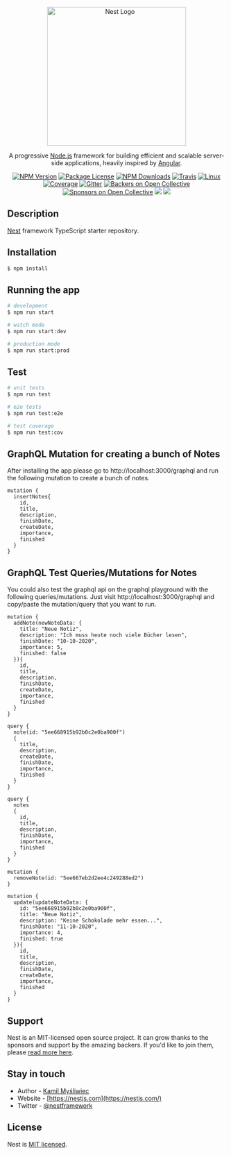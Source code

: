 <p align="center">
  <a href="http://nestjs.com/" target="blank"><img src="https://nestjs.com/img/logo_text.svg" width="320" alt="Nest Logo" /></a>
</p>

[travis-image]: https://api.travis-ci.org/nestjs/nest.svg?branch=master
[travis-url]: https://travis-ci.org/nestjs/nest
[linux-image]: https://img.shields.io/travis/nestjs/nest/master.svg?label=linux
[linux-url]: https://travis-ci.org/nestjs/nest

  <p align="center">A progressive <a href="http://nodejs.org" target="blank">Node.js</a> framework for building efficient and scalable server-side applications, heavily inspired by <a href="https://angular.io" target="blank">Angular</a>.</p>
    <p align="center">
<a href="https://www.npmjs.com/~nestjscore"><img src="https://img.shields.io/npm/v/@nestjs/core.svg" alt="NPM Version" /></a>
<a href="https://www.npmjs.com/~nestjscore"><img src="https://img.shields.io/npm/l/@nestjs/core.svg" alt="Package License" /></a>
<a href="https://www.npmjs.com/~nestjscore"><img src="https://img.shields.io/npm/dm/@nestjs/core.svg" alt="NPM Downloads" /></a>
<a href="https://travis-ci.org/nestjs/nest"><img src="https://api.travis-ci.org/nestjs/nest.svg?branch=master" alt="Travis" /></a>
<a href="https://travis-ci.org/nestjs/nest"><img src="https://img.shields.io/travis/nestjs/nest/master.svg?label=linux" alt="Linux" /></a>
<a href="https://coveralls.io/github/nestjs/nest?branch=master"><img src="https://coveralls.io/repos/github/nestjs/nest/badge.svg?branch=master#5" alt="Coverage" /></a>
<a href="https://gitter.im/nestjs/nestjs?utm_source=badge&utm_medium=badge&utm_campaign=pr-badge&utm_content=body_badge"><img src="https://badges.gitter.im/nestjs/nestjs.svg" alt="Gitter" /></a>
<a href="https://opencollective.com/nest#backer"><img src="https://opencollective.com/nest/backers/badge.svg" alt="Backers on Open Collective" /></a>
<a href="https://opencollective.com/nest#sponsor"><img src="https://opencollective.com/nest/sponsors/badge.svg" alt="Sponsors on Open Collective" /></a>
  <a href="https://paypal.me/kamilmysliwiec"><img src="https://img.shields.io/badge/Donate-PayPal-dc3d53.svg"/></a>
  <a href="https://twitter.com/nestframework"><img src="https://img.shields.io/twitter/follow/nestframework.svg?style=social&label=Follow"></a>
</p>
  <!--[![Backers on Open Collective](https://opencollective.com/nest/backers/badge.svg)](https://opencollective.com/nest#backer)
  [![Sponsors on Open Collective](https://opencollective.com/nest/sponsors/badge.svg)](https://opencollective.com/nest#sponsor)-->

## Description

[Nest](https://github.com/nestjs/nest) framework TypeScript starter repository.

## Installation

```bash
$ npm install
```

## Running the app

```bash
# development
$ npm run start

# watch mode
$ npm run start:dev

# production mode
$ npm run start:prod
```

## Test

```bash
# unit tests
$ npm run test

# e2e tests
$ npm run test:e2e

# test coverage
$ npm run test:cov
```

## GraphQL Mutation for creating a bunch of Notes

After installing the app please go to http://localhost:3000/graphql and run the following mutation to create a bunch of notes.

```
mutation {
  insertNotes{
    id,
    title,
    description,
    finishDate,
    createDate,
    importance,
    finished
  }
}
```

## GraphQL Test Queries/Mutations for Notes

You could also test the graphql api on the graphql playground with the following queries/mutations. Just visit http://localhost:3000/graphql and copy/paste the mutation/query that you want to run.

```
mutation {
  addNote(newNoteData: {
  	title: "Neue Notiz",
    description: "Ich muss heute noch viele Bücher lesen",
    finishDate: "10-10-2020",
    importance: 5,
    finished: false
  }){
    id,
    title,
    description,
    finishDate,
    createDate,
    importance,
    finished
  }
}

query {
  note(id: "5ee668915b92b0c2e0ba900f")
  {
    title,
    description,
    createDate,
    finishDate,
    importance,
    finished
  }
}

query {
  notes
  {
    id,
    title,
    description,
    finishDate,
    importance,
    finished
  }
}

mutation {
  removeNote(id: "5ee667eb2d2ee4c249288ed2")
}

mutation {
  update(updateNoteData: {
    id: "5ee668915b92b0c2e0ba900f",
  	title: "Neue Notiz",
    description: "Keine Schokolade mehr essen...",
    finishDate: "11-10-2020",
    importance: 4,
    finished: true
  }){
    id,
    title,
    description,
    finishDate,
    createDate,
    importance,
    finished
  }
}
```

## Support

Nest is an MIT-licensed open source project. It can grow thanks to the sponsors and support by the amazing backers. If you'd like to join them, please [read more here](https://docs.nestjs.com/support).

## Stay in touch

- Author - [Kamil Myśliwiec](https://kamilmysliwiec.com)
- Website - [https://nestjs.com](https://nestjs.com/)
- Twitter - [@nestframework](https://twitter.com/nestframework)

## License

Nest is [MIT licensed](LICENSE).
